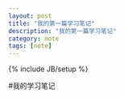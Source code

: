 ```yaml
---
layout: post
title: "我的第一篇学习笔记"
description: "我的第一篇学习笔记"
category: note
tags: [note]
---
```

{% include JB/setup %}


#我的学习笔记